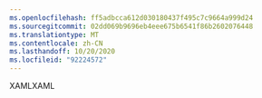 ```yaml
---
ms.openlocfilehash: ff5adbcca612d030180437f495c7c9664a999d24
ms.sourcegitcommit: 02dd069b9696eb4eee675b6541f86b2602076448
ms.translationtype: MT
ms.contentlocale: zh-CN
ms.lasthandoff: 10/20/2020
ms.locfileid: "92224572"
---
```

<span data-ttu-id="331fc-101">XAML</span><span class="sxs-lookup"><span data-stu-id="331fc-101">XAML</span></span>